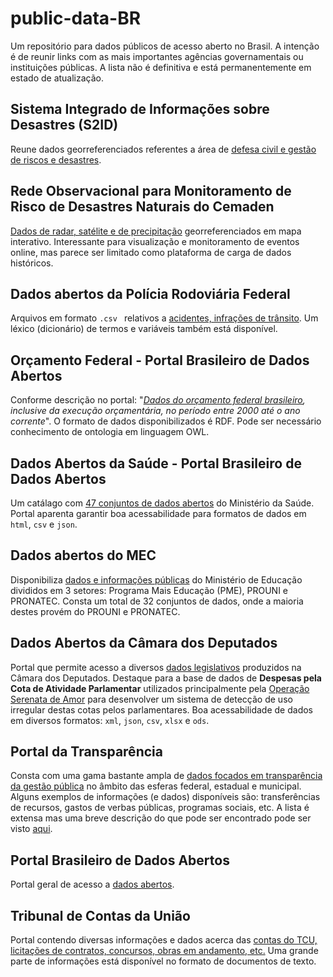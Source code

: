 # public-data-BR

Um repositório para dados públicos de acesso aberto no Brasil. A intenção é de reunir links com as mais importantes agências governamentais ou instituições públicas. A lista não é definitiva e está permanentemente em estado de atualização.




## Sistema Integrado de Informações sobre Desastres (S2ID)

Reune dados georreferenciados referentes a área de [defesa civil e gestão de riscos e desastres](http://www.mi.gov.br/web/guest/defesa-civil/s2id).



## Rede Observacional para Monitoramento de Risco de Desastres Naturais do Cemaden

[Dados de radar, satélite e de precipitação](http://www.cemaden.gov.br/mapainterativo/) georreferenciados em mapa interativo. Interessante para visualização e monitoramento de eventos online, mas parece ser limitado como plataforma de carga de dados históricos.



## Dados abertos da Polícia Rodoviária Federal
Arquivos em formato ```.csv ``` relativos a [acidentes, infrações de trânsito](https://www.prf.gov.br/portal/dados-abertos). Um léxico
(dicionário) de termos e variáveis também está disponível.




## Orçamento Federal - Portal Brasileiro de Dados Abertos
Conforme descrição no portal: "_[Dados do orçamento federal brasileiro](http://dados.gov.br/dataset/orcamento-federal), inclusive da execução orçamentária, no período entre 2000 até o ano corrente_". O formato de dados disponibilizados é RDF. Pode ser necessário conhecimento de ontologia em linguagem OWL.





## Dados Abertos da Saúde - Portal Brasileiro de Dados Abertos
Um catálago com [47 conjuntos de dados abertos](http://dados.gov.br/harvest/dados-abertos-da-saude) do Ministério da Saúde. Portal aparenta garantir boa acessabilidade para formatos de dados em ```html```, ```csv``` e ```json```.





## Dados abertos do MEC
Disponibiliza [dados e informações públicas](http://dadosabertos.mec.gov.br/) do Ministério de Educação divididos em 3 setores: Programa Mais Educação (PME), PROUNI e PRONATEC. Consta um total de 32 conjuntos de dados, onde a maioria destes provém do PROUNI e PRONATEC. 






## Dados Abertos da Câmara dos Deputados
Portal que permite acesso a diversos [dados legislativos](https://dadosabertos.camara.leg.br/swagger/api.html) produzidos na Câmara dos Deputados. Destaque para a base de dados de **Despesas pela Cota de Atividade Parlamentar** utilizados principalmente pela [Operação Serenata de Amor](https://serenatadeamor.org/) para desenvolver um sistema de detecção de uso irregular destas cotas pelos parlamentares. Boa acessabilidade de dados em diversos formatos: ```xml```, ```json```, ```csv```, ```xlsx``` e ```ods```.





## Portal da Transparência
Consta com uma gama bastante ampla de [dados focados em transparência da gestão pública](http://transparencia.gov.br/) no âmbito das esferas federal, estadual e municipal. Alguns exemplos de informações (e dados) disponíveis são: transferências de recursos, gastos de verbas públicas, programas sociais, etc. A lista é extensa mas uma breve descrição do que pode ser encontrado pode ser visto [aqui](http://transparencia.gov.br/sobre/OQueEncontra.asp).




## Portal Brasileiro de Dados Abertos
Portal geral de acesso a [dados abertos](http://dados.gov.br/).





## Tribunal de Contas da União
Portal contendo diversas informações e dados acerca das [contas do TCU, licitações de contratos, concursos, obras em andamento, etc.](http://portal.tcu.gov.br/transparencia/) Uma grande parte de informações está disponível no formato de documentos de texto. 